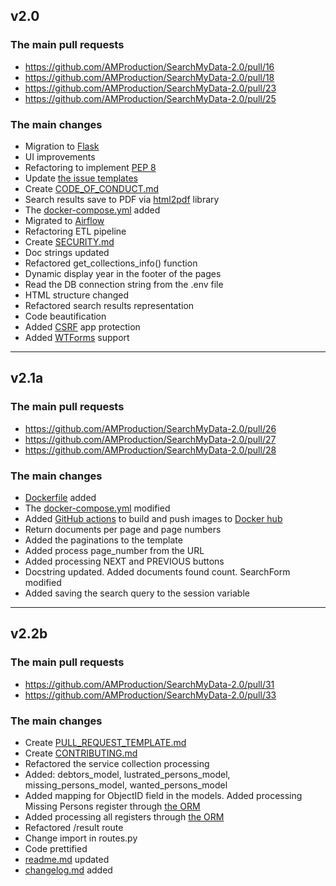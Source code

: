 ## v2.0

### The main pull requests

- https://github.com/AMProduction/SearchMyData-2.0/pull/16
- https://github.com/AMProduction/SearchMyData-2.0/pull/18
- https://github.com/AMProduction/SearchMyData-2.0/pull/23
- https://github.com/AMProduction/SearchMyData-2.0/pull/25

### The main changes

- Migration to [Flask](https://flask.palletsprojects.com/en/2.3.x/)
- UI improvements
- Refactoring to implement [PEP 8](https://peps.python.org/pep-0008/)
- Update [the issue templates](.github/ISSUE_TEMPLATE)
- Create [CODE_OF_CONDUCT.md](docs/CODE_OF_CONDUCT.md)
- Search results save to PDF via [html2pdf](https://www.npmjs.com/package/html2pdf.js/v/0.10.1) library
- The [docker-compose.yml](docker-compose.yml) added
- Migrated to [Airflow](https://airflow.apache.org)
- Refactoring ETL pipeline
- Create [SECURITY.md](docs/SECURITY.md)
- Doc strings updated
- Refactored get_collections_info() function
- Dynamic display year in the footer of the pages
- Read the DB connection string from the .env file
- HTML structure changed
- Refactored search results representation
- Code beautification
- Added [CSRF](https://wtforms.readthedocs.io/en/2.3.x/csrf/) app protection
- Added [WTForms](https://wtforms.readthedocs.io/en/2.3.x/) support

***

## v2.1a

### The main pull requests

- https://github.com/AMProduction/SearchMyData-2.0/pull/26
- https://github.com/AMProduction/SearchMyData-2.0/pull/27
- https://github.com/AMProduction/SearchMyData-2.0/pull/28

### The main changes

- [Dockerfile](Dockerfile) added
- The [docker-compose.yml](docker-compose.yml) modified
- Added [GitHub actions](.github/workflows/docker-hub.yml) to build and push images
  to [Docker hub](https://hub.docker.com/repository/docker/andruxa17/searchmydata2/general)
- Return documents per page and page numbers
- Added the paginations to the template
- Added process page_number from the URL
- Added processing NEXT and PREVIOUS buttons
- Docstring updated. Added documents found count. SearchForm modified
- Added saving the search query to the session variable

***

## v2.2b

### The main pull requests

- https://github.com/AMProduction/SearchMyData-2.0/pull/31
- https://github.com/AMProduction/SearchMyData-2.0/pull/33

### The main changes

- Create [PULL_REQUEST_TEMPLATE.md](docs/PULL_REQUEST_TEMPLATE.md)
- Create [CONTRIBUTING.md](docs/CONTRIBUTING.md)
- Refactored the service collection processing
- Added: debtors_model, lustrated_persons_model, missing_persons_model, wanted_persons_model
- Added mapping for ObjectID field in the models. Added processing Missing Persons register
  through [the ORM](http://mongoengine.org)
- Added processing all registers through [the ORM](http://mongoengine.org)
- Refactored /result route
- Change import in routes.py
- Code prettified
- [readme.md](README.md) updated
- [changelog.md](changelog.md) added